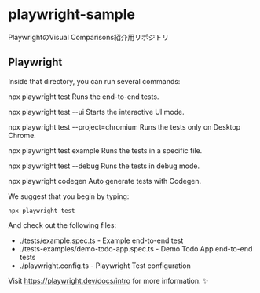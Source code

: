 # playwright-sample
PlaywrightのVisual Comparisons紹介用リポジトリ

## Playwright

Inside that directory, you can run several commands:

npx playwright test
Runs the end-to-end tests.

npx playwright test --ui
Starts the interactive UI mode.

npx playwright test --project=chromium
Runs the tests only on Desktop Chrome.

npx playwright test example
Runs the tests in a specific file.

npx playwright test --debug
Runs the tests in debug mode.

npx playwright codegen
Auto generate tests with Codegen.

We suggest that you begin by typing:

    npx playwright test

And check out the following files:
- ./tests/example.spec.ts - Example end-to-end test
- ./tests-examples/demo-todo-app.spec.ts - Demo Todo App end-to-end tests
- ./playwright.config.ts - Playwright Test configuration

Visit https://playwright.dev/docs/intro for more information. ✨
